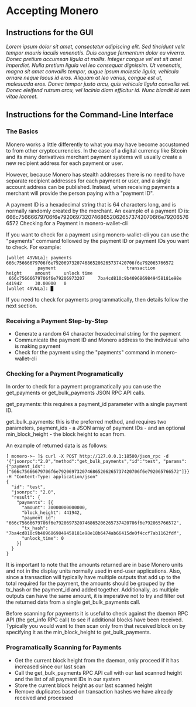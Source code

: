# Accepting Monero

## Instructions for the GUI

_Lorem ipsum dolor sit amet, consectetur adipiscing elit. Sed tincidunt velit tempor mauris iaculis venenatis. Duis congue fermentum dolor eu viverra. Donec pretium accumsan ligula at mollis. Integer congue vel est sit amet imperdiet. Nulla pretium ligula vel leo consequat dignissim. Ut venenatis, magna sit amet convallis tempor, augue ipsum molestie ligula, vehicula ornare neque lacus id eros. Aliquam at leo varius, congue est ut, malesuada eros. Donec tempor justo arcu, quis vehicula ligula convallis vel. Donec eleifend rutrum arcu, vel lacinia diam efficitur id. Nunc blandit id sem vitae laoreet._

## Instructions for the Command-Line Interface

### The Basics

Monero works a little differently to what you may have become accustomed to from other cryptocurrencies. In the case of a digital currency like Bitcoin and its many derivatives merchant payment systems will usually create a new recipient address for each payment or user.

However, because Monero has stealth addresses there is no need to have separate recipient addresses for each payment or user, and a single account address can be published. Instead, when receiving payments a merchant will provide the person paying with a "payment ID".

A payment ID is a hexadecimal string that is 64 characters long, and is normally randomly created by the merchant. An example of a payment ID is: 666c75666679706f6e7920697320746865206265737420706f6e792065766572
Checking for a Payment in monero-wallet-cli

If you want to check for a payment using monero-wallet-cli you can use the "payments" command followed by the payment ID or payment IDs you want to check. For example:

```
[wallet 49VNLa]: payments 666c75666679706f6e7920697320746865206265737420706f6e792065766572
            payment                           transaction               height     amount     unlock time
 666c75666679706f6e79206973207     7ba4cd810c9b4096869849458181e98e     441942     30.00000   0
[wallet 49VNLa]: █
```

If you need to check for payments programmatically, then details follow the next section.

### Receiving a Payment Step-by-Step

- Generate a random 64 character hexadecimal string for the payment
- Communicate the payment ID and Monero address to the individual who is making payment
- Check for the payment using the "payments" command in monero-wallet-cli

### Checking for a Payment Programatically

In order to check for a payment programatically you can use the get_payments or get_bulk_payments JSON RPC API calls.

get_payments: this requires a payment_id parameter with a single payment ID.

get_bulk_payments: this is the preferred method, and requires two parameters, payment_ids - a JSON array of payment IDs - and an optional min_block_height - the block height to scan from.

An example of returned data is as follows:

```
[ monero->~ ]$ curl -X POST http://127.0.0.1:18500/json_rpc -d '{"jsonrpc":"2.0","method":"get_bulk_payments","id":"test", "params":{"payment_ids": ["666c75666679706f6e7920697320746865206265737420706f6e792065766572"]}}' -H "Content-Type: application/json"
{
  "id": "test",
  "jsonrpc": "2.0",
  "result": {
    "payments": [{
      "amount": 30000000000000,
      "block_height": 441942,
      "payment_id": "666c75666679706f6e7920697320746865206265737420706f6e792065766572",
      "tx_hash": "7ba4cd810c9b4096869849458181e98e18b6474ab66415de0f4ccf7ab1162fdf",
      "unlock_time": 0
    }]
  }
}
```

It is important to note that the amounts returned are in base Monero units and not in the display units normally used in end-user applications. Also, since a transaction will typically have multiple outputs that add up to the total required for the payment, the amounts should be grouped by the tx_hash or the payment_id and added together. Additionally, as multiple outputs can have the same amount, it is imperative not to try and filter out the returned data from a single get_bulk_payments call.

Before scanning for payments it is useful to check against the daemon RPC API (the get_info RPC call) to see if additional blocks have been received. Typically you would want to then scan only from that received block on by specifying it as the min_block_height to get_bulk_payments.

### Programatically Scanning for Payments

- Get the current block height from the daemon, only proceed if it has increased since our last scan
- Call the get_bulk_payments RPC API call with our last scanned height and the list of all payment IDs in our system
- Store the current block height as our last scanned height
- Remove duplicates based on transaction hashes we have already received and processed

